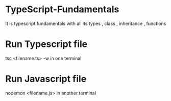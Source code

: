# TypeScript-Fundamentals
It is typescript fundamentals with all its types , class , inheritance , functions
# Run Typescript file 
tsc <filename.ts>  -w in one terminal 
# Run Javascript file 
nodemon <filename.js> in another terminal  
